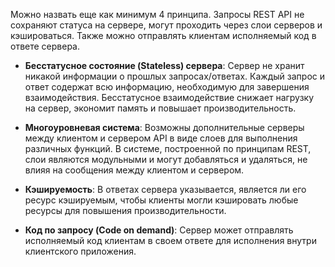 Можно назвать еще как минимум 4 принципа. Запросы REST API не сохраняют статуса на сервере, могут проходить через слои серверов и кэшироваться. Также можно отправлять клиентам исполняемый код в ответе сервера.

- **Бесстатусное состояние (Stateless) сервера**: Сервер не хранит никакой информации о прошлых запросах/ответах. Каждый запрос и ответ содержат всю информацию, необходимую для завершения взаимодействия. Бесстатусное взаимодействие снижает нагрузку на сервер, экономит память и повышает производительность.
    
- **Многоуровневая система**: Возможны дополнительные серверы между клиентом и сервером API в виде слоев для выполнения различных функций. В системе, построенной по принципам REST, слои являются модульными и могут добавляться и удаляться, не влияя на сообщения между клиентом и сервером.
    
- **Кэшируемость**: В ответах сервера указывается, является ли его ресурс кэшируемым, чтобы клиенты могли кэшировать любые ресурсы для повышения производительности.
    
- **Код по запросу (Code on demand)**: Сервер может отправлять исполняемый код клиентам в своем ответе для исполнения внутри клиентского приложения.